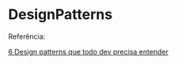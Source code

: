 # DesignPatterns

Referência:

[6 Design patterns que todo dev precisa entender](https://www.youtube.com/watch?v=zrIe2FOCB8Y)
